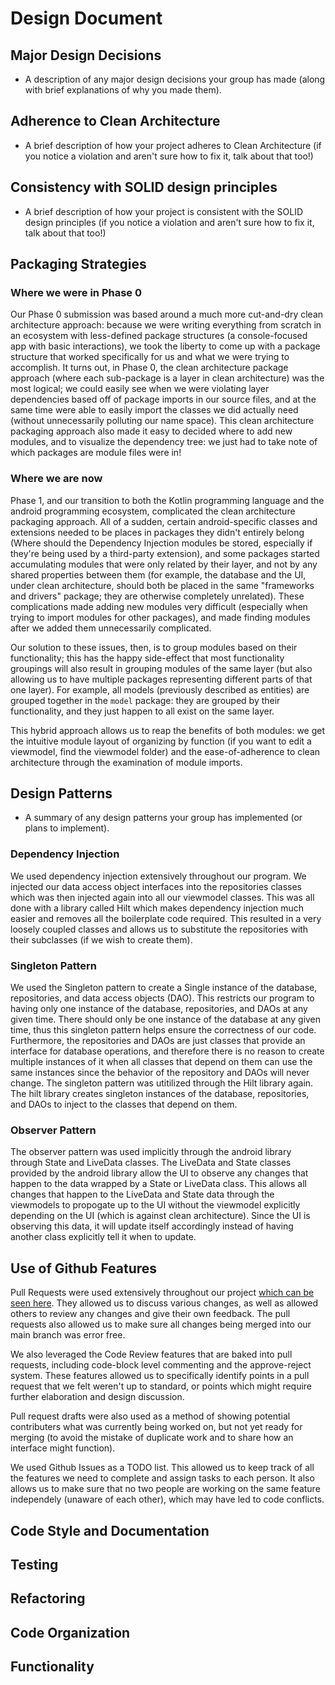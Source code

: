 # Design Document

## Major Design Decisions

- A description of any major design decisions your group has made (along with brief explanations of why you made them).

## Adherence to Clean Architecture

- A brief description of how your project adheres to Clean Architecture (if you notice a violation and aren't sure how to fix it, talk about that too!)

## Consistency with SOLID design principles

- A brief description of how your project is consistent with the SOLID design principles (if you notice a violation and aren't sure how to fix it, talk about that too!)

## Packaging Strategies

### Where we were in Phase 0 
Our Phase 0 submission was based around a much more cut-and-dry clean architecture approach: because we were writing everything from scratch in an ecosystem with less-defined package structures (a console-focused app with basic interactions), we took the liberty to come up with a package structure that worked specifically for us and what we were trying to accomplish. It turns out, in Phase 0, the clean architecture package approach (where each sub-package is a layer in clean architecture) was the most logical; we could easily see when we were violating layer dependencies based off of package imports in our source files, and at the same time were able to easily import the classes we did actually need (without unnecessarily polluting our name space). This clean architecture packaging approach also made it easy to decided where to add new modules, and to visualize the dependency tree: we just had to take note of which packages are module files were in!

### Where we are now
Phase 1, and our transition to both the Kotlin programming language and the android programming ecosystem, complicated the clean architecture packaging approach. All of a sudden, certain android-specific classes and extensions needed to be places in packages they didn't entirely belong (Where should the Dependency Injection modules be stored, especially if they're being used by a third-party extension), and some packages started accumulating modules that were only related by their layer, and not by any shared properties between them (for example, the database and the UI, under clean architecture, should both be placed in the same "frameworks and drivers" package; they are otherwise completely unrelated). These complications made adding new modules very difficult (especially when trying to import modules for other packages), and made finding modules after we added them unnecessarily complicated.

Our solution to these issues, then, is to group modules based on their functionality; this has the happy side-effect that most functionality groupings will also result in grouping modules of the same layer (but also allowing us to have multiple packages representing different parts of that one layer). For example, all models (previously described as entities) are grouped together in the `model` package: they are grouped by their functionality, and they just happen to all exist on the same layer.

This hybrid approach allows us to reap the benefits of both modules: we get the intuitive module layout of organizing by function (if you want to edit a viewmodel, find the viewmodel folder) and the ease-of-adherence to clean architecture through the examination of module imports.

## Design Patterns

- A summary of any design patterns your group has implemented (or plans to implement).

### Dependency Injection 

We used dependency injection extensively throughout our program. We injected our data access object interfaces into the repositories classes which was then injected again into all our viewmodel classes. This was all done with a library called Hilt which makes dependency injection much easier and removes all the boilerplate code required. This resulted in a very loosely coupled classes and allows us to substitute the repositories with their subclasses (if we wish to create them).

### Singleton Pattern

We used the Singleton pattern to create a Single instance of the database, repositories, and data access objects (DAO). This restricts our program to having only one instance of the database, repositories, and DAOs at any given time. There should only be one instance of the database at any given time, thus this singleton pattern helps ensure the correctness of our code. Furthermore, the repositories and DAOs are just classes that provide an interface for database operations, and therefore there is no reason to create multiple instances of it when all classes that depend on them can use the same instances since the behavior of the repository and DAOs will never change. The singleton pattern was utitilized through the Hilt library again. The hilt library creates singleton instances of the database, repositories, and DAOs to inject to the classes that depend on them.

### Observer Pattern

The observer pattern was used implicitly through the android library through State and LiveData classes. The LiveData and State classes provided by the android library allow the UI to observe any changes that happen to the data wrapped by a State or LiveData class. This allows all changes that happen to the LiveData and State data through the viewmodels to propogate up to the UI without the viewmodel explicitly depending on the UI (which is against clean architecture). Since the UI is observing this data, it will update itself accordingly instead of having another class explicitly tell it when to update.

## Use of Github Features

Pull Requests were used extensively throughout our project [which can be seen here](https://github.com/CSC207-UofT/course-project-trackr/pulls?q=). They allowed us to discuss various changes, as well as allowed others to review any changes and give their own feedback. The pull requests also allowed us to make sure all changes being merged into our main branch was error free.

We also leveraged the Code Review features that are baked into pull requests, including code-block level commenting and the approve-reject system. These features allowed us to specifically identify points in a pull request that we felt weren't up to standard, or points which might require further elaboration and design discussion.

Pull request drafts were also used as a method of showing potential contributers what was currently being worked on, but not yet ready for merging (to avoid the mistake of duplicate work and to share how an interface might function).

We used Github Issues as a TODO list. This allowed us to keep track of all the features we need to complete and assign tasks to each person. It also allows us to make sure that no two people are working on the same feature independely (unaware of each other), which may have led to code conflicts.

## Code Style and Documentation

## Testing

## Refactoring 

## Code Organization

## Functionality
